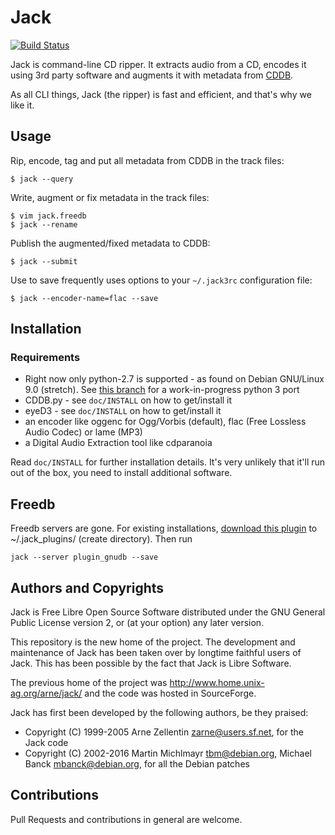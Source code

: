 # Jack

[![Build Status](https://travis-ci.org/jack-cli-cd-ripper/jack.svg?branch=master)](https://travis-ci.org/jack-cli-cd-ripper/jack)

Jack is command-line CD ripper. It extracts audio from a CD, encodes it using
3rd party software and augments it with metadata from
[CDDB](https://en.wikipedia.org/wiki/CDDB).

As all CLI things, Jack (the ripper) is fast and efficient, and that's why we
like it.


## Usage

Rip, encode, tag and put all metadata from CDDB in the track files:

```shell
$ jack --query
```

Write, augment or fix metadata in the track files:

```shell
$ vim jack.freedb
$ jack --rename
```

Publish the augmented/fixed metadata to CDDB:

```shell
$ jack --submit
```

Use to save frequently uses options to your `~/.jack3rc` configuration file:

```shell
$ jack --encoder-name=flac --save
```


## Installation

### Requirements

* Right now only python-2.7 is supported - as found on Debian GNU/Linux 9.0 (stretch).
  See [this branch](https://github.com/jack-cli-cd-ripper/jack/tree/python3-mb) for a work-in-progress python 3 port
* CDDB.py  - see `doc/INSTALL` on how to get/install it
* eyeD3    - see `doc/INSTALL` on how to get/install it
* an encoder like oggenc for Ogg/Vorbis (default), flac (Free Lossless Audio
  Codec) or lame (MP3)
* a Digital Audio Extraction tool like cdparanoia

Read `doc/INSTALL` for further installation details. It's very unlikely that
it'll run out of the box, you need to install additional software.

## Freedb

Freedb servers are gone. For existing installations, [download this plugin](https://github.com/jack-cli-cd-ripper/jack/raw/master/plugins/jack_plugin_gnudb.py)
to ~/.jack_plugins/ (create directory). Then run
```shell
jack --server plugin_gnudb --save
```

## Authors and Copyrights

Jack is Free Libre Open Source Software distributed under the GNU General Public
License version 2, or (at your option) any later version.

This repository is the new home of the project. The development and maintenance
of Jack has been taken over by longtime faithful users of Jack. This has been
possible by the fact that Jack is Libre Software.

The previous home of the project was http://www.home.unix-ag.org/arne/jack/ and
the code was hosted in SourceForge.

Jack has first been developed by the following authors, be they praised:

* Copyright (C) 1999-2005 Arne Zellentin <zarne@users.sf.net>, for the Jack code
* Copyright (C) 2002-2016 Martin Michlmayr <tbm@debian.org>, Michael Banck
  <mbanck@debian.org>, for all the Debian patches


## Contributions

Pull Requests and contributions in general are welcome.



